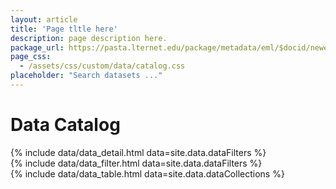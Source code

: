 ```yaml
---
layout: article
title: 'Page tltle here'
description: page description here.
package_url: https://pasta.lternet.edu/package/metadata/eml/$docid/newest
page_css:
  - /assets/css/custom/data/catalog.css
placeholder: "Search datasets ..."
---
```


<h1>Data Catalog</h1>

<!--
plan:
intro page with browse, search forms
individidual dataset display pulls XML from pasta, uses local XSL to transform to XML.
probably most complex part of the website.
-->

<div id="detail-container">
	{% include data/data_detail.html data=site.data.dataFilters %}
</div>

<div id="filter-container">
	{% include data/data_filter.html data=site.data.dataFilters %}
</div>
<!-- {% include search_bar.html placeholder=page.placeholder %} -->
<div id="display-container">
	{% include data/data_table.html data=site.data.dataCollections %}
</div>

<script src="/assets/js/ext/xml2json.js"></script>
<script src="/assets/js/catalog_detail.js"></script>
<script src="/assets/js/catalog.js"/></script>

<script async defer src="https://maps.googleapis.com/maps/api/js?key=AIzaSyBAsXhfi9ZNaT-4kUQSkq3etSJe1k8k_Pk&callback=initMap"></script>

